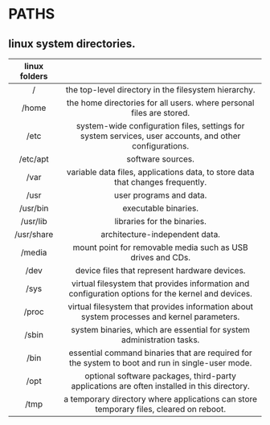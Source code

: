# PATHS

linux system directories.
---

| **linux folders** | |
|:---:|:---:|
| / | the top-level directory in the filesystem hierarchy. |
| /home | the home directories for all users. where personal files are stored. |
| /etc | system-wide configuration files, settings for system services, user accounts, and other configurations. |
| /etc/apt | software sources. |
| /var | variable data files, applications data, to store data that changes frequently. |
| /usr | user programs and data. |
| /usr/bin | executable binaries. |
| /usr/lib | libraries for the binaries. |
| /usr/share | architecture-independent data. |
| /media | mount point for removable media such as USB drives and CDs. |
| /dev | device files that represent hardware devices. |
| /sys | virtual filesystem that provides information and configuration options for the kernel and devices. |
| /proc | virtual filesystem that provides information about system processes and kernel parameters. |
| /sbin | system binaries, which are essential for system administration tasks. |
| /bin | essential command binaries that are required for the system to boot and run in single-user mode. |
| /opt | optional software packages, third-party applications are often installed in this directory. |
| /tmp | a temporary directory where applications can store temporary files, cleared on reboot. |
